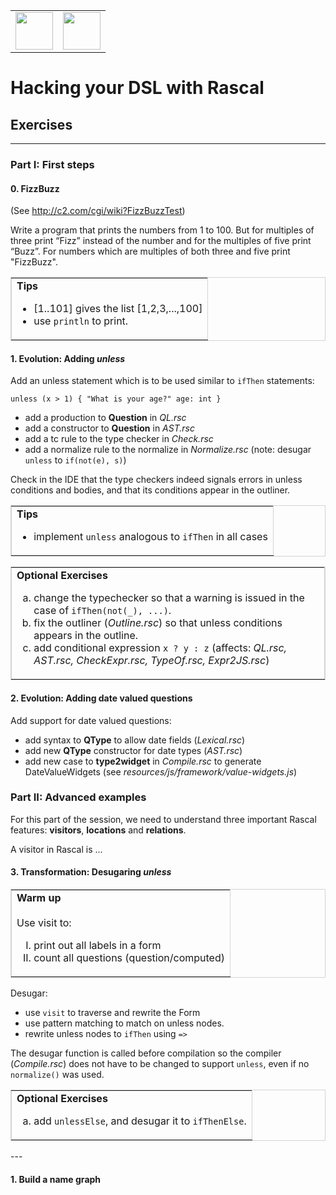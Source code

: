 <table width="100%">
<tr>
<td>
<img src="http://homepages.cwi.nl/~hills/images/logo.png" height="60px"/>
</td>
<td align="right">
<img src="http://homepages.cwi.nl/~pietrzak/img/1b_CWI_LogoPMS193.png" height="60px"/>
</td>
</tr>
</table>

# Hacking your DSL with Rascal
## Exercises
---
### Part I: First steps

#### 0. FizzBuzz

(See <http://c2.com/cgi/wiki?FizzBuzzTest>)

Write a program that prints the numbers from 1 to 100. But for multiples of three print “Fizz” instead of the number and for the multiples of five print “Buzz”. For numbers which are multiples of both three and five print "FizzBuzz".


<table border="1" width="100%" bordercolor="lightgrey">
<tr><td>
<strong>Tips</strong>
<ul>
<li>[1..101] gives the list [1,2,3,...,100]</li>
<li>use <code>println</code> to print.</li>
</td></tr>
</table>

#### 1. Evolution: Adding *unless*

Add an unless statement which is to be used similar to `ifThen` statements: 

	unless (x > 1) { "What is your age?" age: int }
	
 *  add a production to **Question** in *QL.rsc*
 *  add a constructor to **Question** in *AST.rsc*
 *  add a tc rule to the type checker in *Check.rsc*
 *  add a normalize rule to the normalize in *Normalize.rsc* (note: desugar `unless` to `if(not(e), s)`)
 
Check in the IDE that the type checkers indeed signals errors in unless conditions and bodies, and that its conditions appear in the outliner.  

<table border="1" width="100%" bordercolor="lightgrey">
<tr><td>
<strong>Tips</strong>
<ul>
<li>implement <code>unless</code> analogous to <code>ifThen</code> in all cases</li>
</td></tr>
</table>

<table border="1" width="100%" bordercolor="lightgrey">
<tr><td>
<strong>Optional Exercises</strong>
<ol type="a">
<li>change the typechecker so that a warning is issued in the case of <code>ifThen(not(_), ...)</code>.</li>
<li>fix the outliner (<i>Outline.rsc</i>) so that unless conditions appears in the outline.</li>
<li>add conditional expression <code>x ? y : z</code> (affects: <i>QL.rsc, AST.rsc, CheckExpr.rsc, TypeOf.rsc, Expr2JS.rsc</i>)</li>
</ol>
</td></tr>
</table>

 
#### 2. Evolution: Adding date valued questions

Add support for date valued questions:

* add syntax to **QType** to allow date fields (*Lexical.rsc*)
* add new **QType** constructor for date types (*AST.rsc*)
* add new case to **type2widget** in *Compile.rsc* to generate DateValueWidgets (see *resources/js/framework/value-widgets.js*)

### Part II: Advanced examples

For this part of the session, we need to understand three important Rascal features: **visitors**, **locations** and **relations**.A visitor in Rascal is ...#### 3. Transformation: Desugaring *unless*

<table border="1" width="100%" bordercolor="lightgrey">
<tr><td>
<strong>Warm up</strong><br><br>
Use visit to:
<ol type="I">
<li>print out all labels in a form</li>
<li>count all questions (question/computed)</li>
</ol>
</td></tr>
</table>

Desugar:

* use `visit` to traverse and rewrite the Form
* use pattern matching to match on unless nodes.
* rewrite unless nodes to `ifThen` using `=>`

The desugar function is called before compilation so the compiler (*Compile.rsc*) does not have to be changed to support `unless`, even if no `normalize()` was used.


<table border="1" width="100%" bordercolor="lightgrey">
<tr><td>
<strong>Optional Exercises</strong>
<ol type="a">
<li>add <code>unlessElse</code>, and desugar it to <code>ifThenElse</code>.</li>
</ol>
</td></tr>
</table>
---

#### 1. Build a name graph
